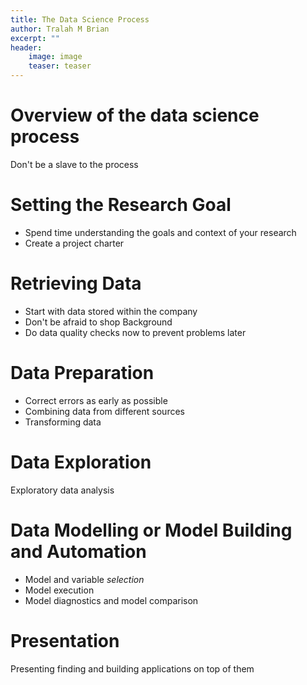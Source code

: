 ```yaml
---
title: The Data Science Process
author: Tralah M Brian
excerpt: ""
header:
    image: image
    teaser: teaser
---
```


# Overview of the data science process
Don't be a slave to the process

# Setting the Research Goal
* Spend time understanding the goals and context of your research
* Create a project charter

# Retrieving Data
* Start with data stored within the company
* Don't be afraid to shop Background
* Do data quality checks now to prevent problems later

# Data Preparation
* Correct errors as early as possible
* Combining data from different sources
* Transforming data

# Data Exploration
Exploratory data analysis

# Data Modelling or Model Building and Automation
* Model and variable _selection_
* Model execution
* Model diagnostics and model comparison

# Presentation
Presenting finding and building applications on top of them
